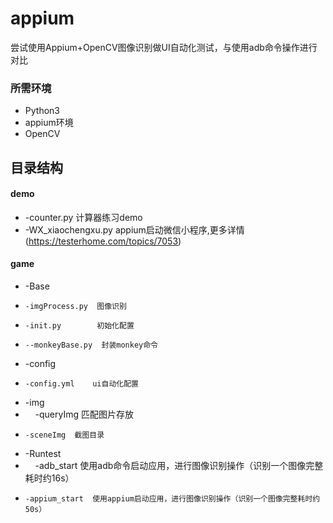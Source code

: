 # appium
尝试使用Appium+OpenCV图像识别做UI自动化测试，与使用adb命令操作进行对比

### 所需环境
* Python3
* appium环境
* OpenCV

## 目录结构
#### demo
*  -counter.py  计算器练习demo
*  -WX_xiaochengxu.py  appium启动微信小程序,更多详情(https://testerhome.com/topics/7053)

#### game
*  -Base
*     -imgProcess.py  图像识别
*     -init.py        初始化配置
*     --monkeyBase.py  封装monkey命令

*  -config
*     -config.yml    ui自动化配置

* -img 
*     -queryImg  匹配图片存放
*     -sceneImg  截图目录

* -Runtest
*     -adb_start  使用adb命令启动应用，进行图像识别操作（识别一个图像完整耗时约16s）
*     -appium_start  使用appium启动应用，进行图像识别操作（识别一个图像完整耗时约50s）

